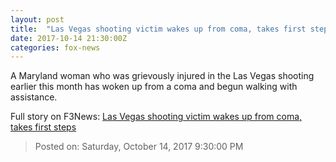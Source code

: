 ```yaml
---
layout: post
title:  "Las Vegas shooting victim wakes up from coma, takes first steps"
date: 2017-10-14 21:30:00Z
categories: fox-news
---
```


A Maryland woman who was grievously injured in the Las Vegas shooting earlier this month has woken up from a coma and begun walking with assistance.


Full story on F3News: [Las Vegas shooting victim wakes up from coma, takes first steps](http://www.f3nws.com/n/pdKvHJ)

> Posted on: Saturday, October 14, 2017 9:30:00 PM
